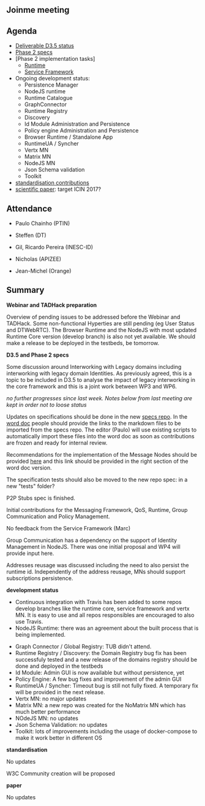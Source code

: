 ## Joinme meeting


Agenda
------

- [Deliverable D3.5 status](https://github.com/reTHINK-project/core-framework/labels/D3.5)
- [Phase 2 specs](https://github.com/reTHINK-project/dev-runtime-core/labels/phase2)
- [Phase 2 implementation tasks]
   - [Runtime](https://github.com/reTHINK-project/dev-runtime-core/labels/phase2)
   - [Service Framework](https://github.com/reTHINK-project/dev-service-framework/labels/Phase%202)
- Ongoing development status:
  - Persistence Manager
  - NodeJS runtime
  - Runtime Catalogue
  - GraphConnector
  - Runtime Registry
  - Discovery
  - Id Module Administration and Persistence
  - Policy engine Administration and Persistence
  - Browser Runtime / Standalone App
  - RuntimeUA / Syncher
  - Vertx MN
  - Matrix MN
  - NodeJS MN
  - Json Schema validation
  - Toolkit
-	[standardisation contributions](https://github.com/reTHINK-project/core-framework/issues/168)
-	[scientific paper](https://github.com/reTHINK-project/core-framework/issues/169): target ICIN 2017?

Attendance
----------

-	Paulo Chainho (PTIN)

- Steffen (DT)

- Gil, Ricardo Pereira (INESC-ID)

- Nicholas (APIZEE)

- Jean-Michel (Orange)


Summary
-------

**Webinar and TADHack preparation**

Overview of pending issues to be addressed before the Webinar and TADHack. Some non-functional Hyperties are still pending (eg User Status and DTWebRTC). The Browser Runtime and the NodeJS with most updated Runtime Core version (develop branch) is also not yet available. We should make a release to be deployed in the testbeds, be tomorrow.

**D3.5 and Phase 2 specs**

Some discussion around Interworking with Legacy domains including interworking with legacy domain Identities. As previously agreed, this is a topic to be included in D3.5 to analyse the impact of legacy interworking in the core framework and this is a joint work between WP3 and WP6.

*no further progresses since last week. Notes below from last meeting are kept in order not to loose status*

Updates on specifications should be done in the new [specs repo](https://github.com/reTHINK-project/specs). In the [word doc](https://github.com/reTHINK-project/core-framework/blob/master/docs/deliverables/d3.5/D3.5-Hyperty-Runtime-and-Hyperty-Messaging-Node-Specification.docx) people should provide the links to the markdown files to be imported from the specs repo. The editor (Paulo) will use existing scripts to automatically import these files into the word doc as soon as contributions are frozen and ready for internal review.

Recommendations for the implementation of the Message Nodes should be provided [here](https://github.com/reTHINK-project/specs/blob/master/tutorials/msg-node-development-recommendations.md) and this link should be provided in the right section of the word doc version.

The specification tests should also be moved to the new repo spec: in a new "tests" folder?

P2P Stubs spec is finished.

Initial contributions for the Messaging Framework, QoS, Runtime, Group Communication and Policy Management.

No feedback from the Service Framework (Marc)

Group Communication has a dependency on the support of Identity Management in NodeJS. There was one initial proposal and WP4 will provide input here.

Addresses reusage was discussed including the need to also persist the runtime id. Independently of the address reusage, MNs should support subscriptions persistence.

**development status**

* Continuous integration with Travis has been added to some repos develop branches like the runtime core, service framework and vertx MN. It is easy to use and all repos responsibles are encouraged to also use Travis.
* NodeJS Runtime: there was an agreement about the built process that is being implemented.
- Graph Connector / Global Registry: TUB didn't attend.
- Runtime Registry / Discovery: the Domain Registry bug fix has been successfuly tested and a new release of the domains registry should be done and deployed in the testbeds
- Id Module: Admin GUI is now available but without persistence, yet
- Policy Engine: A few bug fixes and improvement of the admin GUI
- RuntimeUA / Syncher: Timeout bug is still not fully fixed. A temporary fix will be provided in the next release.
- Vertx MN: no major updates
- Matrix MN: a new repo was created for the NoMatrix MN which has much better performance
- NOdeJS MN: no updates
- Json Schema Validation: no updates
- Toolkit: lots of improvements including the usage of docker-compose to make it work better in different OS

**standardisation**

No updates

W3C Community creation will be proposed

**paper**

No updates
